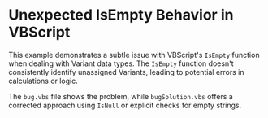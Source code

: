 # Unexpected IsEmpty Behavior in VBScript

This example demonstrates a subtle issue with VBScript's `IsEmpty` function when dealing with Variant data types.  The `IsEmpty` function doesn't consistently identify unassigned Variants, leading to potential errors in calculations or logic.

The `bug.vbs` file shows the problem, while `bugSolution.vbs` offers a corrected approach using `IsNull` or explicit checks for empty strings.